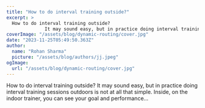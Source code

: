 ```yaml
---
title: "How to do interval training outside?"
excerpt: >
  How to do interval training outside?
              It may sound easy, but in practice doing interval training sessions outdoors is not at all that simple. Inside, on the indoor trainer, you can see your
coverImage: "/assets/blog/dynamic-routing/cover.jpg"
date: "2023-11-25T05:49:50.363Z"
author:
  name: "Rohan Sharma"
  picture: "/assets/blog/authors/jj.jpeg"
ogImage:
  url: "/assets/blog/dynamic-routing/cover.jpg"
---
```


How to do interval training outside?
            It may sound easy, but in practice doing interval training sessions outdoors is not at all that simple. Inside, on the indoor trainer, you can see your goal and performance…
